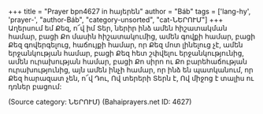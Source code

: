 +++
title = "Prayer bpn4627 in հայերեն"
author = "Báb"
tags = ['lang-hy', 'prayer-', "author-Báb", "category-unsorted", "cat-ՆԵՐՈՒՄ"]
+++
Աղերսում եմ Քեզ, ո՜վ իմ Տեր, ներիր ինձ ամեն հիշատակման համար, բացի Քո մասին հիշատակումից, ամեն գովքի համար, բացի Քեզ գովերգելուց, հաճույքի համար, որ Քեզ մոտ լինելուց չէ, ամեն երջանկության համար, բացի Քեզ հետ շփվելու երջանկությունից, ամեն ուրախության համար, բացի Քո սիրո ու Քո բարեհաճության ուրախությունից, այն ամեն ինչի համար, որ ինձ են պատկանում, որ Քեզ հարազատ չեն, ո՜վ Դու, Ով տերերի Տերն է, Ով միջոց է տալիս ու դռներ բացում:

(Source category: ՆԵՐՈՒՄ)
(Bahaiprayers.net ID: 4627)
